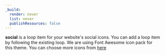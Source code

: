 ```yaml
---
_build:
  render: never
  list: never
  publishResources: false
---
```


**social** is a loop item for your website's social icons. You can add a loop item by following the existing loop. We are using Font Awesome icon pack for this theme. You can choose more icons from [here](https://fontawesome.com/icons)
